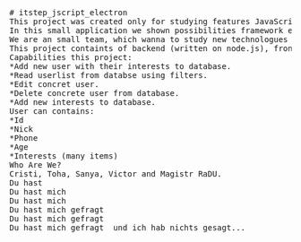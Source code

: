 <pre>
# itstep_jscript_electron
This project was created only for studying features JavaScript.
In this small application we shown possibilities framework electron for cross platform desktop apps with JavaScript, HTML, and CSS.
We are an small team, which wanna to study new technologues and make living in this world more comfortable and usefull with their used.
This project containts of backend (written on node.js), frontend (written on electron) and database on sqlite3.
Capabilities this project:
*Add new user with their interests to database.
*Read userlist from databse using filters.
*Edit concret user.
*Delete concrete user from database.
*Add new interests to database.
User can contains:
*Id
*Nick
*Phone
*Age
*Interests (many items)
Who Are We?
Cristi, Toha, Sanya, Victor and Magistr RaDU.
Du hast
Du hast mich
Du hast mich
Du hast mich gefragt
Du hast mich gefragt
Du hast mich gefragt  und ich hab nichts gesagt...
</pre>